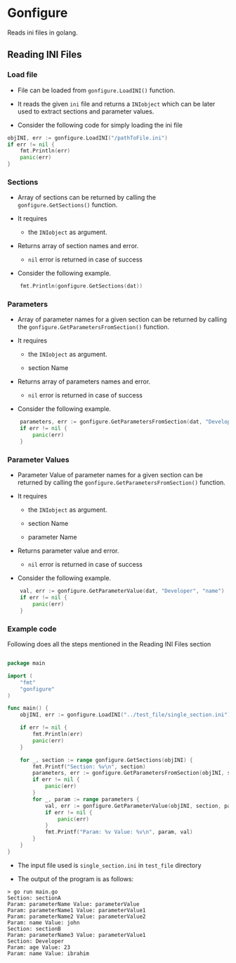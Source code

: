 # Gonfigure

Reads ini files in golang.

## Reading INI Files
### Load file

- File can be loaded from `gonfigure.LoadINI()` function. 

- It reads the given `ini` file and returns a `INIobject` which can be later used to extract sections and parameter values.

- Consider the following code for simply loading the ini file

```go
objINI, err := gonfigure.LoadINI("/pathToFile.ini")
if err != nil {
	fmt.Println(err)
	panic(err)
}
```

### Sections

- Array of sections can be returned by calling the `gonfigure.GetSections()` function. 

- It requires 
  
  - the `INIobject` as argument.

- Returns array of section names and error.
  
  - `nil` error is returned in case of success

- Consider the following example.

```go
	fmt.Println(gonfigure.GetSections(dat))
```
### Parameters

- Array of parameter names for a given section can be returned by calling the `gonfigure.GetParametersFromSection()` function. 

- It requires
  - the `INIobject` as argument.
  
  - section Name


- Returns array of parameters names and error.

  - `nil` error is returned in case of success

- Consider the following example.

```go
	parameters, err := gonfigure.GetParametersFromSection(dat, "Developer")
	if err != nil {
		panic(err)
	}
```
### Parameter Values

- Parameter Value of parameter names for a given section can be returned by calling the `gonfigure.GetParametersFromSection()` function. 

- It requires
  - the `INIobject` as argument.
  
  - section Name
  
  - parameter Name

- Returns parameter value and error.

  - `nil` error is returned in case of success

- Consider the following example.

```go
	val, err := gonfigure.GetParameterValue(dat, "Developer", "name")
	if err != nil {
		panic(err)
	}
```

### Example code

Following does all the steps mentioned in the Reading INI Files section

```go

package main

import (
	"fmt"
	"gonfigure"
)

func main() {
	objINI, err := gonfigure.LoadINI("../test_file/single_section.ini")

	if err != nil {
		fmt.Println(err)
		panic(err)
	}

	for _, section := range gonfigure.GetSections(objINI) {
		fmt.Printf("Section: %v\n", section)
		parameters, err := gonfigure.GetParametersFromSection(objINI, section)
		if err != nil {
			panic(err)
		}
		for _, param := range parameters {
			val, err := gonfigure.GetParameterValue(objINI, section, param)
			if err != nil {
				panic(err)
			}
			fmt.Printf("Param: %v Value: %v\n", param, val)
		}
	}
}
```

- The input file used is `single_section.ini` in `test_file` directory

- The output of the program is as follows:

```shell
> go run main.go
Section: sectionA
Param: parameterName Value: parameterValue
Param: parameterName1 Value: parameterValue1
Param: parameterName2 Value: parameterValue2
Param: name Value: john
Section: sectionB
Param: parameterName3 Value: parameterValue1
Section: Developer
Param: age Value: 23
Param: name Value: ibrahim
```
